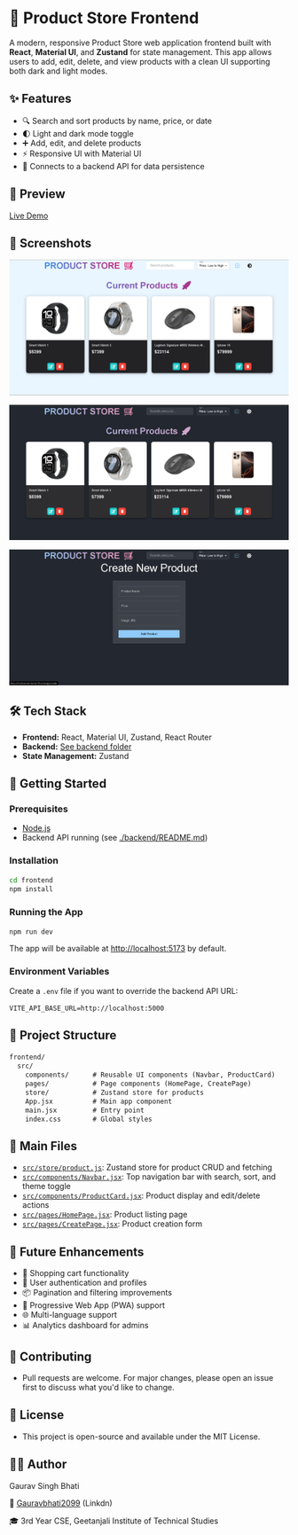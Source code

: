 # 🛒 Product Store Frontend

A modern, responsive Product Store web application frontend built with **React**, **Material UI**, and **Zustand** for state management. This app allows users to add, edit, delete, and view products with a clean UI supporting both dark and light modes.

## ✨ Features

- 🔍 Search and sort products by name, price, or date
- 🌓 Light and dark mode toggle
- ➕ Add, edit, and delete products
- ⚡ Responsive UI with Material UI
- 🔗 Connects to a backend API for data persistence

## 🔗 Preview

[Live Demo](https://product-store-seven-phi.vercel.app/) <!-- Deployed app link here -->

## 📸 Screenshots

<!-- Screenshots below. Example: -->

![Home Page](./ProjectScreenshots/MainPage.png)

![Home Page (Dark Mode)](./ProjectScreenshots/DarkMode.png)

![Create Product](./ProjectScreenshots/CreatePage.png)


## 🛠️ Tech Stack

- **Frontend:** React, Material UI, Zustand, React Router
- **Backend:** [See backend folder](./backend)
- **State Management:** Zustand

## 🚀 Getting Started

### Prerequisites

- [Node.js](https://nodejs.org/)
- Backend API running (see [./backend/README.md](./backend/README.md))

### Installation

```bash
cd frontend
npm install
```

### Running the App

```bash
npm run dev
```

The app will be available at [http://localhost:5173](http://localhost:5173) by default.

### Environment Variables

Create a `.env` file if you want to override the backend API URL:

```
VITE_API_BASE_URL=http://localhost:5000
```

## 📁 Project Structure

```
frontend/
  src/
    components/      # Reusable UI components (Navbar, ProductCard)
    pages/           # Page components (HomePage, CreatePage)
    store/           # Zustand store for products
    App.jsx          # Main app component
    main.jsx         # Entry point
    index.css        # Global styles
```

## 🧩 Main Files

- [`src/store/product.js`](src/store/product.js): Zustand store for product CRUD and fetching
- [`src/components/Navbar.jsx`](src/components/Navbar.jsx): Top navigation bar with search, sort, and theme toggle
- [`src/components/ProductCard.jsx`](src/components/ProductCard.jsx): Product display and edit/delete actions
- [`src/pages/HomePage.jsx`](src/pages/HomePage.jsx): Product listing page
- [`src/pages/CreatePage.jsx`](src/pages/CreatePage.jsx): Product creation form

## 🚀 Future Enhancements

- 🛒 Shopping cart functionality
- 📝 User authentication and profiles
- 📦 Pagination and filtering improvements
- 📱 Progressive Web App (PWA) support
- 🌐 Multi-language support
- 📊 Analytics dashboard for admins


## **🤝 Contributing**

- Pull requests are welcome. For major changes, please open an issue first to discuss what you'd like to change.


## **📃 License**
- This project is open-source and available under the MIT License.


## **🙋‍♂️ Author**

 Gaurav Singh Bhati

📧 [Gauravbhati2099](www.linkedin.com/in/gauravbhati2099) (Linkdn)

🎓 3rd Year CSE, Geetanjali Institute of Technical Studies
